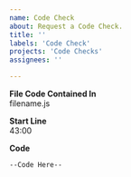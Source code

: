 ```yaml
---
name: Code Check
about: Request a Code Check.
title: ''
labels: 'Code Check'
projects: 'Code Checks'
assignees: ''

---
```

**File Code Contained In**  
filename.js

**Start Line**  
43:00

**Code**
```
--Code Here--
```
